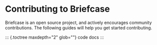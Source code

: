 # Contributing to Briefcase

Briefcase is an open source project, and actively encourages community
contributions. The following guides will help you get started
contributing.

::: {.toctree maxdepth="2" glob=""}
code docs
:::
